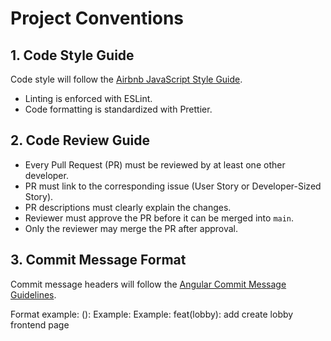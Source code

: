 # Project Conventions

## 1. Code Style Guide
Code style will follow the [Airbnb JavaScript Style Guide](https://github.com/airbnb/javascript).
- Linting is enforced with ESLint.
- Code formatting is standardized with Prettier.

## 2. Code Review Guide
- Every Pull Request (PR) must be reviewed by at least one other developer.
- PR must link to the corresponding issue (User Story or Developer-Sized Story).
- PR descriptions must clearly explain the changes.
- Reviewer must approve the PR before it can be merged into `main`.
- Only the reviewer may merge the PR after approval.

## 3. Commit Message Format
Commit message headers will follow the [Angular Commit Message Guidelines](https://github.com/angular/angular/blob/22b96b9/CONTRIBUTING.md#-commit-message-guidelines).

Format example:     <type>(<scope>): <subject>
Example: Example:   feat(lobby): add create lobby frontend page

